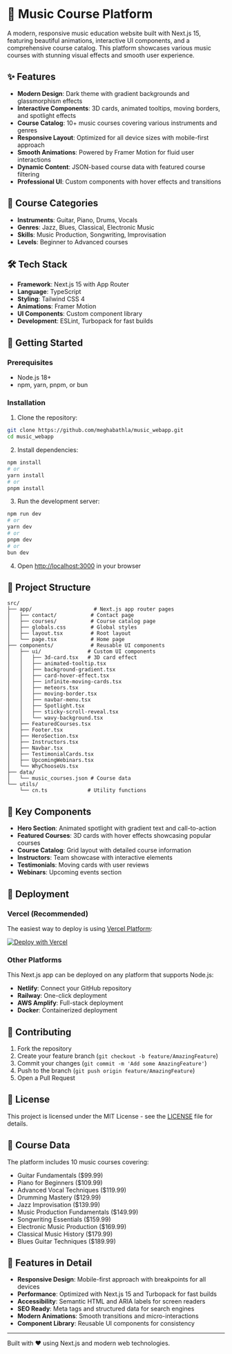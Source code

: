 # 🎵 Music Course Platform

A modern, responsive music education website built with Next.js 15, featuring beautiful animations, interactive UI components, and a comprehensive course catalog. This platform showcases various music courses with stunning visual effects and smooth user experience.

## ✨ Features

- **Modern Design**: Dark theme with gradient backgrounds and glassmorphism effects
- **Interactive Components**: 3D cards, animated tooltips, moving borders, and spotlight effects
- **Course Catalog**: 10+ music courses covering various instruments and genres
- **Responsive Layout**: Optimized for all device sizes with mobile-first approach
- **Smooth Animations**: Powered by Framer Motion for fluid user interactions
- **Dynamic Content**: JSON-based course data with featured course filtering
- **Professional UI**: Custom components with hover effects and transitions

## 🎼 Course Categories

- **Instruments**: Guitar, Piano, Drums, Vocals
- **Genres**: Jazz, Blues, Classical, Electronic Music
- **Skills**: Music Production, Songwriting, Improvisation
- **Levels**: Beginner to Advanced courses

## 🛠️ Tech Stack

- **Framework**: Next.js 15 with App Router
- **Language**: TypeScript
- **Styling**: Tailwind CSS 4
- **Animations**: Framer Motion
- **UI Components**: Custom component library
- **Development**: ESLint, Turbopack for fast builds

## 🚀 Getting Started

### Prerequisites

- Node.js 18+
- npm, yarn, pnpm, or bun

### Installation

1. Clone the repository:

```bash
git clone https://github.com/meghabathla/music_webapp.git
cd music_webapp
```

2. Install dependencies:

```bash
npm install
# or
yarn install
# or
pnpm install
```

3. Run the development server:

```bash
npm run dev
# or
yarn dev
# or
pnpm dev
# or
bun dev
```

4. Open [http://localhost:3000](http://localhost:3000) in your browser

## 📁 Project Structure

```
src/
├── app/                    # Next.js app router pages
│   ├── contact/           # Contact page
│   ├── courses/           # Course catalog page
│   ├── globals.css        # Global styles
│   ├── layout.tsx         # Root layout
│   └── page.tsx           # Home page
├── components/            # Reusable UI components
│   ├── ui/               # Custom UI components
│   │   ├── 3d-card.tsx   # 3D card effect
│   │   ├── animated-tooltip.tsx
│   │   ├── background-gradient.tsx
│   │   ├── card-hover-effect.tsx
│   │   ├── infinite-moving-cards.tsx
│   │   ├── meteors.tsx
│   │   ├── moving-border.tsx
│   │   ├── navbar-menu.tsx
│   │   ├── Spotlight.tsx
│   │   ├── sticky-scroll-reveal.tsx
│   │   └── wavy-background.tsx
│   ├── FeaturedCourses.tsx
│   ├── Footer.tsx
│   ├── HeroSection.tsx
│   ├── Instructors.tsx
│   ├── Navbar.tsx
│   ├── TestimonialCards.tsx
│   ├── UpcomingWebinars.tsx
│   └── WhyChooseUs.tsx
├── data/
│   └── music_courses.json # Course data
└── utils/
    └── cn.ts             # Utility functions
```

## 🎨 Key Components

- **Hero Section**: Animated spotlight with gradient text and call-to-action
- **Featured Courses**: 3D cards with hover effects showcasing popular courses
- **Course Catalog**: Grid layout with detailed course information
- **Instructors**: Team showcase with interactive elements
- **Testimonials**: Moving cards with user reviews
- **Webinars**: Upcoming events section

## 🚀 Deployment

### Vercel (Recommended)

The easiest way to deploy is using [Vercel Platform](https://vercel.com/new):

[![Deploy with Vercel](https://vercel.com/button)](https://vercel.com/new/clone?repository-url=https://github.com/yourusername/music_webapp)

### Other Platforms

This Next.js app can be deployed on any platform that supports Node.js:

- **Netlify**: Connect your GitHub repository
- **Railway**: One-click deployment
- **AWS Amplify**: Full-stack deployment
- **Docker**: Containerized deployment

## 🤝 Contributing

1. Fork the repository
2. Create your feature branch (`git checkout -b feature/AmazingFeature`)
3. Commit your changes (`git commit -m 'Add some AmazingFeature'`)
4. Push to the branch (`git push origin feature/AmazingFeature`)
5. Open a Pull Request

## 📝 License

This project is licensed under the MIT License - see the [LICENSE](LICENSE) file for details.

## 🎵 Course Data

The platform includes 10 music courses covering:

- Guitar Fundamentals ($99.99)
- Piano for Beginners ($109.99)
- Advanced Vocal Techniques ($119.99)
- Drumming Mastery ($129.99)
- Jazz Improvisation ($139.99)
- Music Production Fundamentals ($149.99)
- Songwriting Essentials ($159.99)
- Electronic Music Production ($169.99)
- Classical Music History ($179.99)
- Blues Guitar Techniques ($189.99)

## 🌟 Features in Detail

- **Responsive Design**: Mobile-first approach with breakpoints for all devices
- **Performance**: Optimized with Next.js 15 and Turbopack for fast builds
- **Accessibility**: Semantic HTML and ARIA labels for screen readers
- **SEO Ready**: Meta tags and structured data for search engines
- **Modern Animations**: Smooth transitions and micro-interactions
- **Component Library**: Reusable UI components for consistency

---

Built with ❤️ using Next.js and modern web technologies.
